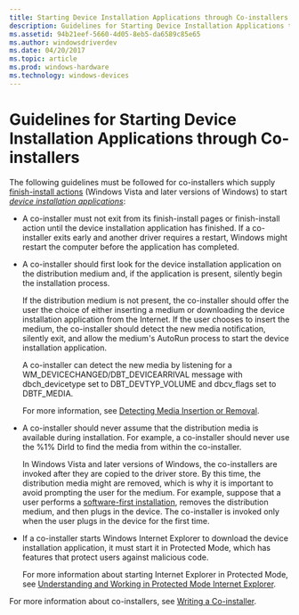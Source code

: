 ```yaml
---
title: Starting Device Installation Applications through Co-installers
description: Guidelines for Starting Device Installation Applications through Co-installers
ms.assetid: 94b21eef-5660-4d05-8eb5-da6589c85e65
ms.author: windowsdriverdev
ms.date: 04/20/2017
ms.topic: article
ms.prod: windows-hardware
ms.technology: windows-devices
---
```


# Guidelines for Starting Device Installation Applications through Co-installers


The following guidelines must be followed for co-installers which supply [finish-install actions](finish-install-actions--windows-vista-and-later-.md) (Windows Vista and later versions of Windows) to start [*device installation applications*](https://msdn.microsoft.com/library/windows/hardware/ff556277#wdkgloss-device-installation-application):

-   A co-installer must not exit from its finish-install pages or finish-install action until the device installation application has finished. If a co-installer exits early and another driver requires a restart, Windows might restart the computer before the application has completed.

-   A co-installer should first look for the device installation application on the distribution medium and, if the application is present, silently begin the installation process.

    If the distribution medium is not present, the co-installer should offer the user the choice of either inserting a medium or downloading the device installation application from the Internet. If the user chooses to insert the medium, the co-installer should detect the new media notification, silently exit, and allow the medium's AutoRun process to start the device installation application.

    A co-installer can detect the new media by listening for a WM_DEVICECHANGED/DBT_DEVICEARRIVAL message with dbch_devicetype set to DBT_DEVTYP_VOLUME and dbcv_flags set to DBTF_MEDIA.

    For more information, see [Detecting Media Insertion or Removal](http://go.microsoft.com/fwlink/p/?linkid=161958).

-   A co-installer should never assume that the distribution media is available during installation. For example, a co-installer should never use the %1% DirId to find the media from within the co-installer.

    In Windows Vista and later versions of Windows, the co-installers are invoked after they are copied to the driver store. By this time, the distribution media might are removed, which is why it is important to avoid prompting the user for the medium. For example, suppose that a user performs a [software-first installation](software-first-installation.md), removes the distribution medium, and then plugs in the device. The co-installer is invoked only when the user plugs in the device for the first time.

-   If a co-installer starts Windows Internet Explorer to download the device installation application, it must start it in Protected Mode, which has features that protect users against malicious code.

    For more information about starting Internet Explorer in Protected Mode, see [Understanding and Working in Protected Mode Internet Explorer](http://go.microsoft.com/fwlink/p/?linkid=133163).

For more information about co-installers, see [Writing a Co-installer](writing-a-co-installer.md).

 

 





